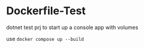 # Dockerfile-Test
dotnet test prj to start up a console app with volumes

use 
`docker compose up --build`

